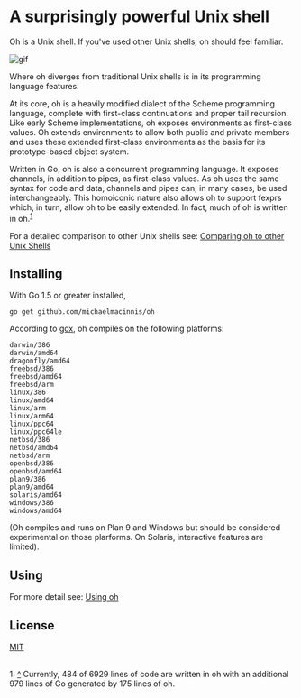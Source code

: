 # A surprisingly powerful Unix shell

Oh is a Unix shell. If you've used other Unix shells, oh should feel
familiar.

![gif](img/oh.gif)

Where oh diverges from traditional Unix shells is in its programming
language features.

At its core, oh is a heavily modified dialect of the Scheme programming
language, complete with first-class continuations and proper tail
recursion. Like early Scheme implementations, oh exposes environments
as first-class values. Oh extends environments to allow both public and
private members and uses these extended first-class environments as the
basis for its prototype-based object system.

Written in Go, oh is also a concurrent programming language. It exposes
channels, in addition to pipes, as first-class values. As oh uses the
same syntax for code and data, channels and pipes can, in many cases, be
used interchangeably. This homoiconic nature also allows oh to support
fexprs which, in turn, allow oh to be easily extended. In fact, much of
oh is written in oh.<sup name="r1">[1](#f1)</sup>

For a detailed comparison to other Unix shells see: [Comparing oh to other Unix Shells](https://htmlpreview.github.io/?https://raw.githubusercontent.com/michaelmacinnis/oh/master/doc/comparison.html)

## Installing

With Go 1.5 or greater installed,

    go get github.com/michaelmacinnis/oh

According to [gox](https://github.com/mitchellh/gox), oh compiles on the
following platforms:

    darwin/386
    darwin/amd64
    dragonfly/amd64
    freebsd/386
    freebsd/amd64
    freebsd/arm
    linux/386
    linux/amd64
    linux/arm
    linux/arm64
    linux/ppc64
    linux/ppc64le
    netbsd/386
    netbsd/amd64
    netbsd/arm
    openbsd/386
    openbsd/amd64
    plan9/386
    plan9/amd64
    solaris/amd64
    windows/386
    windows/amd64

(Oh compiles and runs on Plan 9 and Windows but should be considered
experimental on those plarforms. On Solaris, interactive features are
limited).

## Using

For more detail see: [Using oh](doc/manual.md)

## License

[MIT](LICENSE)

<br><a name="f1">1</a>. [^](#r1) Currently, 
484 of 6929 lines of code are written in oh with an
additional 979 lines of Go generated by 175 lines
of oh.

